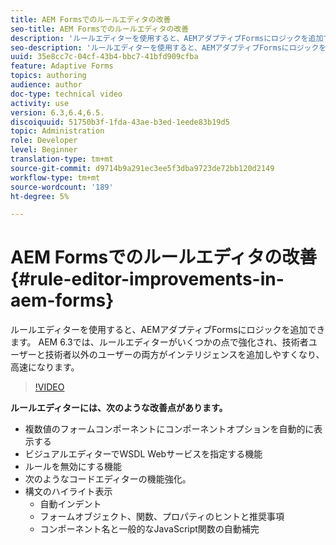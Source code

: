 ```yaml
---
title: AEM Formsでのルールエディタの改善
seo-title: AEM Formsでのルールエディタの改善
description: 'ルールエディターを使用すると、AEMアダプティブFormsにロジックを追加できます。 AEM 6.3では、ルールエディターがいくつかの点で強化され、技術者ユーザーと技術者以外のユーザーの両方がインテリジェンスを追加しやすくなり、高速になります。 '
seo-description: 'ルールエディターを使用すると、AEMアダプティブFormsにロジックを追加できます。 AEM 6.3では、ルールエディターがいくつかの点で強化され、技術者ユーザーと技術者以外のユーザーの両方がインテリジェンスを追加しやすくなり、高速になります。 '
uuid: 35e8cc7c-04cf-43b4-bbc7-41bfd909cfba
feature: Adaptive Forms
topics: authoring
audience: author
doc-type: technical video
activity: use
version: 6.3,6.4,6.5.
discoiquuid: 51750b3f-1fda-43ae-b3ed-1eede83b19d5
topic: Administration
role: Developer
level: Beginner
translation-type: tm+mt
source-git-commit: d9714b9a291ec3ee5f3dba9723de72bb120d2149
workflow-type: tm+mt
source-wordcount: '189'
ht-degree: 5%

---
```



# AEM Formsでのルールエディタの改善{#rule-editor-improvements-in-aem-forms}

ルールエディターを使用すると、AEMアダプティブFormsにロジックを追加できます。 AEM 6.3では、ルールエディターがいくつかの点で強化され、技術者ユーザーと技術者以外のユーザーの両方がインテリジェンスを追加しやすくなり、高速になります。

>[!VIDEO](https://video.tv.adobe.com/v/19653?quality=9&learn=on)

**ルールエディターには、次のような改善点があります。**

* 複数値のフォームコンポーネントにコンポーネントオプションを自動的に表示する
* ビジュアルエディターでWSDL Webサービスを指定する機能
* ルールを無効にする機能
* 次のようなコードエディターの機能強化。
* 構文のハイライト表示
   * 自動インデント
   * フォームオブジェクト、関数、プロパティのヒントと推奨事項
   * コンポーネント名と一般的なJavaScript関数の自動補完
